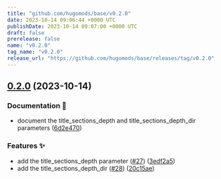 ```yaml
---
title: "github.com/hugomods/base/v0.2.0"
date: 2023-10-14 09:06:44 +0000 UTC
publishDate: 2023-10-14 09:07:00 +0000 UTC
draft: false
prerelease: false
name: "v0.2.0"
tag_name: "v0.2.0"
release_url: "https://github.com/hugomods/base/releases/tag/v0.2.0"
---
```


## [0.2.0](https://github.com/hugomods/base/compare/v0.1.0...v0.2.0) (2023-10-14)


### Documentation 📝

* document the title_sections_depth and title_sections_depth_dir parameters ([6d2e470](https://github.com/hugomods/base/commit/6d2e4700403aca150187fc8418ad6b4836b726d4))


### Features ✨

* add the title_sections_depth parameter ([#27](https://github.com/hugomods/base/issues/27)) ([3edf2a5](https://github.com/hugomods/base/commit/3edf2a598d62a7a8c8fff7d557acaafc26c437e9))
* add the title_sections_depth_dir ([#28](https://github.com/hugomods/base/issues/28)) ([20c15ae](https://github.com/hugomods/base/commit/20c15ae39f498300bcf558778729d6031838cce4))
